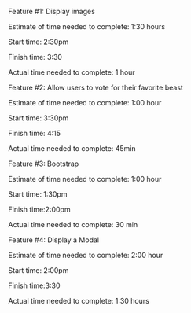 Feature #1: Display images

Estimate of time needed to complete: 1:30 hours

Start time: 2:30pm

Finish time: 3:30

Actual time needed to complete: 1 hour


Feature #2: Allow users to vote for their favorite beast

Estimate of time needed to complete: 1:00 hour

Start time: 3:30pm

Finish time: 4:15

Actual time needed to complete: 45min


Feature #3: Bootstrap

Estimate of time needed to complete: 1:00 hour

Start time: 1:30pm

Finish time:2:00pm

Actual time needed to complete: 30 min


Feature #4: Display a Modal

Estimate of time needed to complete: 2:00 hour

Start time: 2:00pm

Finish time:3:30

Actual time needed to complete: 1:30 hours